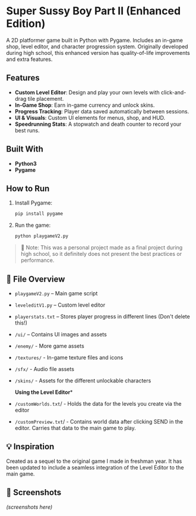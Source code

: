 # Super Sussy Boy Part II (Enhanced Edition)

A 2D platformer game built in Python with Pygame. Includes an in-game shop, level editor, and character progression system. Originally developed during high school, this enhanced version has quality-of-life improvements and extra features.

## Features
- **Custom Level Editor**: Design and play your own levels with click-and-drag tile placement.
- **In-Game Shop**: Earn in-game currency and unlock skins.
- **Progress Tracking**: Player data saved automatically between sessions.
- **UI & Visuals**: Custom UI elements for menus, shop, and HUD.
- **Speedrunning Stats**: A stopwatch and death counter to record your best runs.

##  Built With
- **Python3**
- **Pygame**

## How to Run

1. Install Pygame:
   ```bash
   pip install pygame
   ```

2. Run the game:
   ```bash
   python playgameV2.py
   ```

> 📝 Note: This was a personal project made as a final project during high school, so it definitely does not present the best practices or performance.

## 📂 File Overview
- `playgameV2.py` – Main game script
- `leveleditV1.py` – Custom level editor
- `playerstats.txt` – Stores player progress in different lines (Don't delete this!)
- `/ui/` – Contains UI images and assets
- `/enemy/` - More game assets
- `/textures/` - In-game texture files and icons
- `/sfx/` - Audio file assets
- `/skins/` - Assets for the different unlockable characters

  **Using the Level Editor***
- `/customWorlds.txt`/ - Holds the data for the levels you create via the editor
- `/customPreview.txt`/ - Contains world data after clicking SEND in the editor. Carries that data to the main game to play.


## 💡 Inspiration
Created as a sequel to the original game I made in freshman year. It has been updated to include a seamless integration of the Level Editor to the main game.

## 📸 Screenshots
*(screenshots here)*


